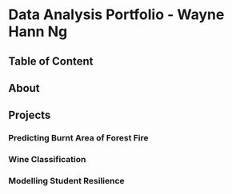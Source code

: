 # Data Analysis Portfolio - Wayne Hann Ng
## Table of Content
## About
## Projects
### Predicting Burnt Area of Forest Fire
### Wine Classification
### Modelling Student Resilience
